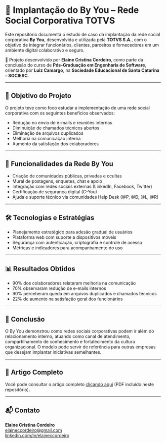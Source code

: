 # 💼 Implantação do By You – Rede Social Corporativa TOTVS

Este repositório documenta o estudo de caso da implantação da rede social corporativa **By You**, desenvolvida e utilizada pela **TOTVS S.A.**, com o objetivo de integrar funcionários, clientes, parceiros e fornecedores em um ambiente digital colaborativo e seguro.

📄 Projeto desenvolvido por **Elaine Cristina Cordeiro**, como parte da conclusão do curso de **Pós-Graduação em Engenharia de Software**, orientado por **Luiz Camargo**, na **Sociedade Educacional de Santa Catarina – SOCIESC**.

---

## 📌 Objetivo do Projeto

O projeto teve como foco estudar a implementação de uma rede social corporativa com os seguintes benefícios observados:

- Redução no envio de e-mails e reuniões internas
- Diminuição de chamados técnicos abertos
- Eliminação de arquivos duplicados
- Melhoria na comunicação interna
- Aumento da satisfação dos colaboradores

---

## 🚀 Funcionalidades da Rede By You

- Criação de comunidades públicas, privadas e ocultas
- Mural de postagens, enquetes, chat e apoio
- Integração com redes sociais externas (LinkedIn, Facebook, Twitter)
- Certificação de segurança digital (C-You)
- Ajuda e suporte técnico via comunidades Help Desk (@P, @D, @L, @R)

---

## 🛠️ Tecnologias e Estratégias

- Planejamento estratégico para adesão gradual de usuários
- Plataforma web com suporte a dispositivos móveis
- Segurança com autenticação, criptografia e controle de acesso
- Métricas e indicadores para acompanhamento do uso

---

## 📊 Resultados Obtidos

- 90% dos colaboradores relataram melhoria na comunicação
- 70% observaram redução de e-mails internos
- 90% perceberam queda em arquivos duplicados e chamados técnicos
- 22% de aumento na satisfação geral dos funcionários

---

## 🧠 Conclusão

O By You demonstrou como redes sociais corporativas podem ir além do relacionamento interno, atuando como canal de atendimento, compartilhamento de conhecimento e fortalecimento da cultura organizacional. O modelo pode servir de referência para outras empresas que desejam implantar iniciativas semelhantes.

---

## 📎 Artigo Completo

Você pode consultar o artigo completo [clicando aqui](./artigo_rede_social_elaine.pdf) (PDF incluído neste repositório).

---

## 📬 Contato

**Elaine Cristina Cordeiro**  
[elaineccordeiro@gmail.com](mailto:elaineccordeiro@gmail.com)  
[linkedin.com/in/elaineccordeiro](https://www.linkedin.com/in/elaineccordeiro)

